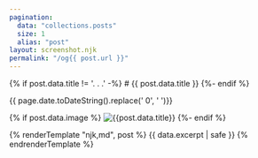 ```yaml
---
pagination:
  data: "collections.posts"
  size: 1
  alias: "post"
layout: screenshot.njk
permalink: "/og{{ post.url }}"
---
```


{% if post.data.title != '. . .' -%}
    # {{ post.data.title }}
{%- endif %}

<span class="date">{{ page.date.toDateString().replace(' 0', ' ')}}</span>

{% if post.data.image %}
    <img src="{{post.data.image}}" alt="{{post.data.title}}" />
{%- endif %}


{% renderTemplate "njk,md", post %}
    {{ data.excerpt | safe }}
{% endrenderTemplate %}

